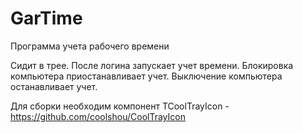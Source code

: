 # GarTime
Программа учета рабочего времени

Сидит в трее. После логина запускает учет времени. Блокировка компьютера приостанавливает учет. Выключение компьютера останавливает учет.

Для сборки необходим компонент TCoolTrayIcon - https://github.com/coolshou/CoolTrayIcon
